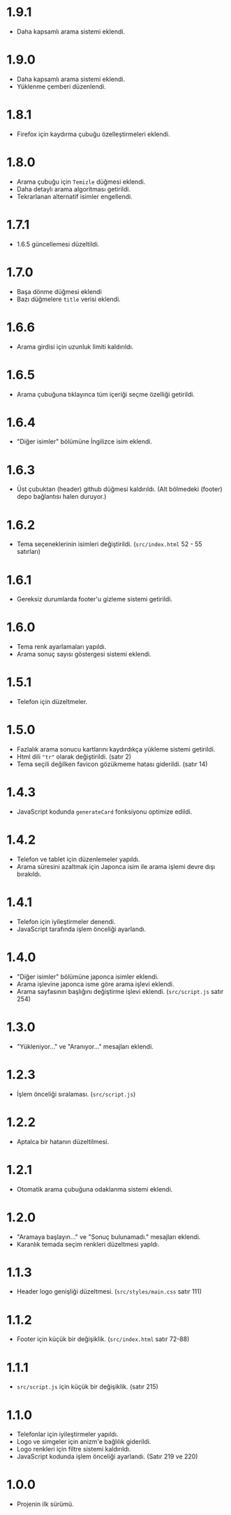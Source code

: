 # 1.9.1
- Daha kapsamlı arama sistemi eklendi.

# 1.9.0
- Daha kapsamlı arama sistemi eklendi.
- Yüklenme çemberi düzenlendi.

# 1.8.1
- Firefox için kaydırma çubuğu özelleştirmeleri eklendi.

# 1.8.0
- Arama çubuğu için `Temizle` düğmesi eklendi.
- Daha detaylı arama algoritması getirildi.
- Tekrarlanan alternatif isimler engellendi.

# 1.7.1
- 1.6.5 güncellemesi düzeltildi.

# 1.7.0
- Başa dönme düğmesi eklendi
- Bazı düğmelere `title` verisi eklendi.

# 1.6.6
- Arama girdisi için uzunluk limiti kaldırıldı.

# 1.6.5
- Arama çubuğuna tıklayınca tüm içeriği seçme özelliği getirildi.

# 1.6.4
- "Diğer isimler" bölümüne İngilizce isim eklendi.

# 1.6.3
- Üst çubuktan (header) github düğmesi kaldırıldı. (Alt bölmedeki (footer) depo bağlantısı halen duruyor.)

# 1.6.2
- Tema seçeneklerinin isimleri değiştirildi. (`src/index.html` 52 - 55 satırları)

# 1.6.1
- Gereksiz durumlarda footer'u gizleme sistemi getirildi.

# 1.6.0
- Tema renk ayarlamaları yapıldı.
- Arama sonuç sayısı göstergesi sistemi eklendi.

# 1.5.1
- Telefon için düzeltmeler.

# 1.5.0
- Fazlalık arama sonucu kartlarını kaydırdıkça yükleme sistemi getirildi.
- Html dili `"tr"` olarak değiştirildi. (satır 2)
- Tema seçili değilken favicon gözükmeme hatası giderildi. (satır 14)

# 1.4.3
- JavaScript kodunda `generateCard` fonksiyonu optimize edildi.

# 1.4.2
- Telefon ve tablet için düzenlemeler yapıldı.
- Arama süresini azaltmak için Japonca isim ile arama işlemi devre dışı bırakıldı.

# 1.4.1
- Telefon için iyileştirmeler denendi.
- JavaScript tarafında işlem önceliği ayarlandı.

# 1.4.0
- "Diğer isimler" bölümüne japonca isimler eklendi.
- Arama işlevine japonca isme göre arama işlevi eklendi.
- Arama sayfasının başlığını değiştirme işlevi eklendi. (`src/script.js` satır 254)

# 1.3.0
- "Yükleniyor..." ve "Aranıyor..." mesajları eklendi.

# 1.2.3
- İşlem önceliği sıralaması. (`src/script.js`)

# 1.2.2
- Aptalca bir hatanın düzeltilmesi.

# 1.2.1
- Otomatik arama çubuğuna odaklanma sistemi eklendi.

# 1.2.0
- "Aramaya başlayın..." ve "Sonuç bulunamadı." mesajları eklendi.
- Karanlık temada seçim renkleri düzeltmesi yapldı.

# 1.1.3
- Header logo genişliği düzeltmesi. (`src/styles/main.css` satır 111)

# 1.1.2
- Footer için küçük bir değişiklik. (`src/index.html` satır 72-88)

# 1.1.1
- `src/script.js` için küçük bir değişiklik. (satır 215)

# 1.1.0
- Telefonlar için iyileştirmeler yapıldı.
- Logo ve simgeler için anizm'e bağlılık giderildi.
- Logo renkleri için filtre sistemi kaldırıldı.
- JavaScript kodunda işlem önceliği ayarlandı. (Satır 219 ve 220)

# 1.0.0
- Projenin ilk sürümü.

